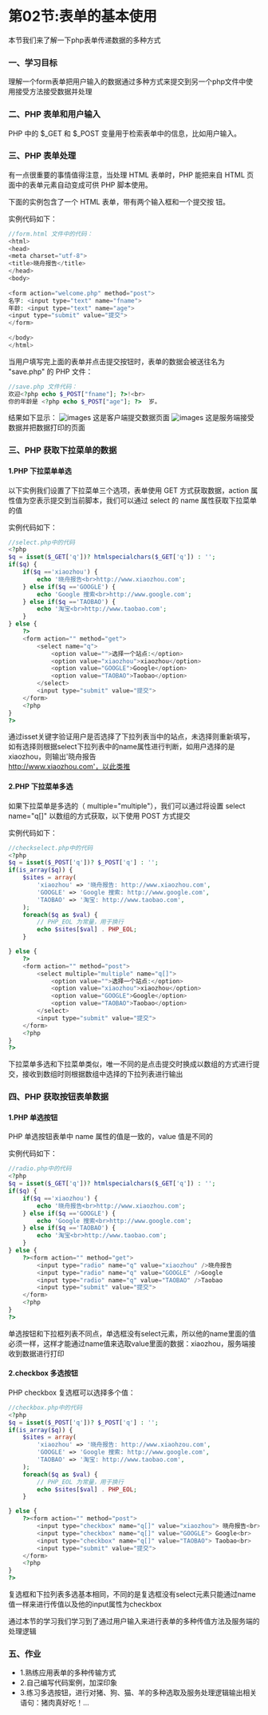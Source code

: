 # 第02节:表单的基本使用
本节我们来了解一下php表单传递数据的多种方式

### 一、学习目标
理解一个form表单把用户输入的数据通过多种方式来提交到另一个php文件中使用接受方法接受数据并处理

### 二、PHP 表单和用户输入
PHP 中的 \$_GET 和 \$_POST 变量用于检索表单中的信息，比如用户输入。

### 三、PHP 表单处理
有一点很重要的事情值得注意，当处理 HTML 表单时，PHP 能把来自 HTML 页面中的表单元素自动变成可供 PHP 脚本使用。

下面的实例包含了一个 HTML 表单，带有两个输入框和一个提交按
钮。

实例代码如下：

``` php
//form.html 文件中的代码：
<html>
<head>
<meta charset="utf-8">
<title>晓舟报告</title>
</head>
<body>
 
<form action="welcome.php" method="post">
名字: <input type="text" name="fname">
年龄: <input type="text" name="age">
<input type="submit" value="提交">
</form>
 
</body>
</html>
```

当用户填写完上面的表单并点击提交按钮时，表单的数据会被送往名为 "save.php" 的 PHP 文件：

``` php
//save.php 文件代码：
欢迎<?php echo $_POST["fname"]; ?>!<br>
你的年龄是 <?php echo $_POST["age"]; ?>  岁。
```

结果如下显示：
![images](../images/0302_png.png)
这是客户端提交数据页面
![images](../images/0302_img.png)
这是服务端接受数据并把数据打印的页面


### 三、PHP 获取下拉菜单的数据
#### 1.PHP 下拉菜单单选
以下实例我们设置了下拉菜单三个选项，表单使用 GET 方式获取数据，action 属性值为空表示提交到当前脚本，我们可以通过 select 的 name 属性获取下拉菜单的值

实例代码如下：

``` php
//select.php中的代码
<?php
$q = isset($_GET['q'])? htmlspecialchars($_GET['q']) : '';
if($q) {
    if($q =='xiaozhou') {
        echo '晓舟报告<br>http://www.xiaozhou.com';
    } else if($q =='GOOGLE') {
        echo 'Google 搜索<br>http://www.google.com';
    } else if($q =='TAOBAO') {
        echo '淘宝<br>http://www.taobao.com';
    }
} else {
    ?>
    <form action="" method="get">
        <select name="q">
            <option value="">选择一个站点:</option>
            <option value="xiaozhou">xiaozhou</option>
            <option value="GOOGLE">Google</option>
            <option value="TAOBAO">Taobao</option>
        </select>
        <input type="submit" value="提交">
    </form>
    <?php
}
?>
```
通过isset关键字验证用户是否选择了下拉列表当中的站点，未选择则重新填写，如有选择则根据select下拉列表中的name属性进行判断，如用户选择的是xiaozhou，则输出'晓舟报告<br>http://www.xiaozhou.com'，以此类推

#### 2.PHP 下拉菜单多选
如果下拉菜单是多选的（ multiple="multiple"），我们可以通过将设置 select name="q[]" 以数组的方式获取，以下使用 POST 方式提交


实例代码如下：

``` php
//checkselect.php中的代码
<?php
$q = isset($_POST['q'])? $_POST['q'] : '';
if(is_array($q)) {
    $sites = array(
        'xiaozhou' => '晓舟报告: http://www.xiaozhou.com',
        'GOOGLE' => 'Google 搜索: http://www.google.com',
        'TAOBAO' => '淘宝: http://www.taobao.com',
    );
    foreach($q as $val) {
        // PHP_EOL 为常量，用于换行
        echo $sites[$val] . PHP_EOL;
    }

} else {
    ?>
    <form action="" method="post">
        <select multiple="multiple" name="q[]">
            <option value="">选择一个站点:</option>
            <option value="xiaozhou">xiaozhou</option>
            <option value="GOOGLE">Google</option>
            <option value="TAOBAO">Taobao</option>
        </select>
        <input type="submit" value="提交">
    </form>
    <?php
}
?>
```
下拉菜单多选和下拉菜单类似，唯一不同的是点击提交时换成以数组的方式进行提交，接收到数组时则根据数组中选择的下拉列表进行输出

### 四、PHP 获取按钮表单数据
#### 1.PHP 单选按钮
PHP 单选按钮表单中 name 属性的值是一致的，value 值是不同的

实例代码如下：

``` php
//radio.php中的代码
<?php
$q = isset($_GET['q'])? htmlspecialchars($_GET['q']) : '';
if($q) {
    if($q =='xiaozhou') {
        echo '晓舟报告<br>http://www.xiaozhou.com';
    } else if($q =='GOOGLE') {
        echo 'Google 搜索<br>http://www.google.com';
    } else if($q =='TAOBAO') {
        echo '淘宝<br>http://www.taobao.com';
    }
} else {
    ?><form action="" method="get">
        <input type="radio" name="q" value="xiaozhou" />晓舟报告
        <input type="radio" name="q" value="GOOGLE" />Google
        <input type="radio" name="q" value="TAOBAO" />Taobao
        <input type="submit" value="提交">
    </form>
    <?php
}
?>
```
单选按钮和下拉框列表不同点，单选框没有select元素，所以他的name里面的值必须一样，这样才能通过name值来选取value里面的数据：xiaozhou，服务端接收到数据进行打印

#### 2.checkbox 多选按钮
PHP checkbox 复选框可以选择多个值：

``` php
//checkbox.php中的代码
<?php
$q = isset($_POST['q'])? $_POST['q'] : '';
if(is_array($q)) {
    $sites = array(
        'xiaozhou' => '晓舟报告: http://www.xiaohzou.com',
        'GOOGLE' => 'Google 搜索: http://www.google.com',
        'TAOBAO' => '淘宝: http://www.taobao.com',
    );
    foreach($q as $val) {
        // PHP_EOL 为常量，用于换行
        echo $sites[$val] . PHP_EOL;
    }

} else {
    ?><form action="" method="post">
        <input type="checkbox" name="q[]" value="xiaozhou"> 晓舟报告<br>
        <input type="checkbox" name="q[]" value="GOOGLE"> Google<br>
        <input type="checkbox" name="q[]" value="TAOBAO"> Taobao<br>
        <input type="submit" value="提交">
    </form>
    <?php
}
?>
```
复选框和下拉列表多选基本相同，不同的是复选框没有select元素只能通过name值一样来进行传值以及他的input属性为checkbox

通过本节的学习我们学习到了通过用户输入来进行表单的多种传值方法及服务端的处理逻辑

### 五、作业
* 1.熟练应用表单的多种传输方式
* 2.自己编写代码案例，加深印象
* 3.练习多选按钮，进行对猪、狗、猫、羊的多种选取及服务处理逻辑输出相关语句：猪肉真好吃！...